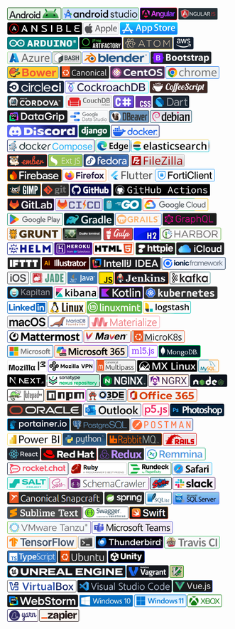 ![android](../../../img/a/android/rectangle-1-30.png "android")![androidstudio](../../../img/a/androidstudio/rectangle-1-30.png "androidstudio")![angular](../../../img/a/angular/rectangle-1-30.png "angular")![angularjs](../../../img/a/angularjs/rectangle-1-30.png "angularjs")![ansible](../../../img/a/ansible/rectangle-1-30.png "ansible")![apple](../../../img/a/apple/rectangle-1-30.png "apple")![appstore](../../../img/a/appstore/rectangle-1-30.png "appstore")![arduino](../../../img/a/arduino/rectangle-1-30.png "arduino")![artifactory](../../../img/a/artifactory/rectangle-1-30.png "artifactory")![atom](../../../img/a/atom/rectangle-1-30.png "atom")![aws](../../../img/a/aws/rectangle-1-30.png "aws")![azure](../../../img/a/azure/rectangle-1-30.png "azure")![bash](../../../img/b/bash/rectangle-1-30.png "bash")![blender](../../../img/b/blender/rectangle-1-30.png "blender")![bootstrap](../../../img/b/bootstrap/rectangle-1-30.png "bootstrap")![bower](../../../img/b/bower/rectangle-1-30.png "bower")![canonical](../../../img/c/canonical/rectangle-1-30.png "canonical")![centos](../../../img/c/centos/rectangle-1-30.png "centos")![chrome](../../../img/c/chrome/rectangle-1-30.png "chrome")![circleci](../../../img/c/circleci/rectangle-1-30.png "circleci")![cockroachdb](../../../img/c/cockroachdb/rectangle-1-30.png "cockroachdb")![coffeescript](../../../img/c/coffeescript/rectangle-1-30.png "coffeescript")![cordova](../../../img/c/cordova/rectangle-1-30.png "cordova")![couchdb](../../../img/c/couchdb/rectangle-1-30.png "couchdb")![csharp](../../../img/c/csharp/rectangle-1-30.png "csharp")![css3](../../../img/c/css3/rectangle-1-30.png "css3")![dart](../../../img/d/dart/rectangle-1-30.png "dart")![datagrip](../../../img/d/datagrip/rectangle-1-30.png "datagrip")![datastudio](../../../img/d/datastudio/rectangle-1-30.png "datastudio")![dbeaver](../../../img/d/dbeaver/rectangle-1-30.png "dbeaver")![debian](../../../img/d/debian/rectangle-1-30.png "debian")![discord](../../../img/d/discord/rectangle-1-30.png "discord")![django](../../../img/d/django/rectangle-1-30.png "django")![docker](../../../img/d/docker/rectangle-1-30.png "docker")![docker-compose](../../../img/d/docker-compose/rectangle-1-30.png "docker-compose")![edge](../../../img/e/edge/rectangle-1-30.png "edge")![elasticsearch](../../../img/e/elasticsearch/rectangle-1-30.png "elasticsearch")![emberjs](../../../img/e/emberjs/rectangle-1-30.png "emberjs")![extjs](../../../img/e/extjs/rectangle-1-30.png "extjs")![fedora](../../../img/f/fedora/rectangle-1-30.png "fedora")![filezilla](../../../img/f/filezilla/rectangle-1-30.png "filezilla")![firebase](../../../img/f/firebase/rectangle-1-30.png "firebase")![firefox](../../../img/f/firefox/rectangle-1-30.png "firefox")![flutter](../../../img/f/flutter/rectangle-1-30.png "flutter")![forticlient](../../../img/f/forticlient/rectangle-1-30.png "forticlient")![gimp](../../../img/g/gimp/rectangle-1-30.png "gimp")![git](../../../img/g/git/rectangle-1-30.png "git")![github](../../../img/g/github/rectangle-1-30.png "github")![githubactions](../../../img/g/githubactions/rectangle-1-30.png "githubactions")![gitlab](../../../img/g/gitlab/rectangle-1-30.png "gitlab")![gitlabcicd](../../../img/g/gitlabcicd/rectangle-1-30.png "gitlabcicd")![go](../../../img/g/go/rectangle-1-30.png "go")![googlecloud](../../../img/g/googlecloud/rectangle-1-30.png "googlecloud")![googleplay](../../../img/g/googleplay/rectangle-1-30.png "googleplay")![gradle](../../../img/g/gradle/rectangle-1-30.png "gradle")![grails](../../../img/g/grails/rectangle-1-30.png "grails")![graphql](../../../img/g/graphql/rectangle-1-30.png "graphql")![grunt](../../../img/g/grunt/rectangle-1-30.png "grunt")![guake](../../../img/g/guake/rectangle-1-30.png "guake")![gulpjs](../../../img/g/gulpjs/rectangle-1-30.png "gulpjs")![h2](../../../img/h/h2/rectangle-1-30.png "h2")![harbor](../../../img/h/harbor/rectangle-1-30.png "harbor")![helm](../../../img/h/helm/rectangle-1-30.png "helm")![heroku](../../../img/h/heroku/rectangle-1-30.png "heroku")![html5](../../../img/h/html5/rectangle-1-30.png "html5")![httpie](../../../img/h/httpie/rectangle-1-30.png "httpie")![icloud](../../../img/i/icloud/rectangle-1-30.png "icloud")![ifttt](../../../img/i/ifttt/rectangle-1-30.png "ifttt")![illustrator](../../../img/i/illustrator/rectangle-1-30.png "illustrator")![intellij](../../../img/i/intellij/rectangle-1-30.png "intellij")![ionic](../../../img/i/ionic/rectangle-1-30.png "ionic")![ios](../../../img/i/ios/rectangle-1-30.png "ios")![jadelang](../../../img/j/jadelang/rectangle-1-30.png "jadelang")![java](../../../img/j/java/rectangle-1-30.png "java")![javascript](../../../img/j/javascript/rectangle-1-30.png "javascript")![jenkins](../../../img/j/jenkins/rectangle-1-30.png "jenkins")![kafka](../../../img/k/kafka/rectangle-1-30.png "kafka")![kapitan](../../../img/k/kapitan/rectangle-1-30.png "kapitan")![kibana](../../../img/k/kibana/rectangle-1-30.png "kibana")![kotlin](../../../img/k/kotlin/rectangle-1-30.png "kotlin")![kubernetes](../../../img/k/kubernetes/rectangle-1-30.png "kubernetes")![linkedin](../../../img/l/linkedin/rectangle-1-30.png "linkedin")![linux](../../../img/l/linux/rectangle-1-30.png "linux")![linuxmint](../../../img/l/linuxmint/rectangle-1-30.png "linuxmint")![logstash](../../../img/l/logstash/rectangle-1-30.png "logstash")![macos](../../../img/m/macos/rectangle-1-30.png "macos")![mariadb](../../../img/m/mariadb/rectangle-1-30.png "mariadb")![materializecss](../../../img/m/materializecss/rectangle-1-30.png "materializecss")![mattermost](../../../img/m/mattermost/rectangle-1-30.png "mattermost")![maven](../../../img/m/maven/rectangle-1-30.png "maven")![microk8s](../../../img/m/microk8s/rectangle-1-30.png "microk8s")![microsoft](../../../img/m/microsoft/rectangle-1-30.png "microsoft")![microsoft365](../../../img/m/microsoft365/rectangle-1-30.png "microsoft365")![ml5js](../../../img/m/ml5js/rectangle-1-30.png "ml5js")![mongodb](../../../img/m/mongodb/rectangle-1-30.png "mongodb")![mozilla](../../../img/m/mozilla/rectangle-1-30.png "mozilla")![mozillavpn](../../../img/m/mozillavpn/rectangle-1-30.png "mozillavpn")![multipass](../../../img/m/multipass/rectangle-1-30.png "multipass")![mxlinux](../../../img/m/mxlinux/rectangle-1-30.png "mxlinux")![mysql](../../../img/m/mysql/rectangle-1-30.png "mysql")![nextjs](../../../img/n/nextjs/rectangle-1-30.png "nextjs")![nexus](../../../img/n/nexus/rectangle-1-30.png "nexus")![nginx](../../../img/n/nginx/rectangle-1-30.png "nginx")![ngrx](../../../img/n/ngrx/rectangle-1-30.png "ngrx")![nodejs](../../../img/n/nodejs/rectangle-1-30.png "nodejs")![notepad++](../../../img/n/notepad++/rectangle-1-30.png "notepad++")![npm](../../../img/n/npm/rectangle-1-30.png "npm")![o3de](../../../img/o/o3de/rectangle-1-30.png "o3de")![office365](../../../img/o/office365/rectangle-1-30.png "office365")![oracle](../../../img/o/oracle/rectangle-1-30.png "oracle")![outlook](../../../img/o/outlook/rectangle-1-30.png "outlook")![p5js](../../../img/p/p5js/rectangle-1-30.png "p5js")![photoshop](../../../img/p/photoshop/rectangle-1-30.png "photoshop")![portainer](../../../img/p/portainer/rectangle-1-30.png "portainer")![postgresql](../../../img/p/postgresql/rectangle-1-30.png "postgresql")![postman](../../../img/p/postman/rectangle-1-30.png "postman")![powerbi](../../../img/p/powerbi/rectangle-1-30.png "powerbi")![python](../../../img/p/python/rectangle-1-30.png "python")![rabbitmq](../../../img/r/rabbitmq/rectangle-1-30.png "rabbitmq")![rails](../../../img/r/rails/rectangle-1-30.png "rails")![reactjs](../../../img/r/reactjs/rectangle-1-30.png "reactjs")![redhat](../../../img/r/redhat/rectangle-1-30.png "redhat")![redux](../../../img/r/redux/rectangle-1-30.png "redux")![remmina](../../../img/r/remmina/rectangle-1-30.png "remmina")![rocketchat](../../../img/r/rocketchat/rectangle-1-30.png "rocketchat")![ruby](../../../img/r/ruby/rectangle-1-30.png "ruby")![rundeck](../../../img/r/rundeck/rectangle-1-30.png "rundeck")![safari](../../../img/s/safari/rectangle-1-30.png "safari")![saltstack](../../../img/s/saltstack/rectangle-1-30.png "saltstack")![sass](../../../img/s/sass/rectangle-1-30.png "sass")![schemacrawler](../../../img/s/schemacrawler/rectangle-1-30.png "schemacrawler")![sdkman](../../../img/s/sdkman/rectangle-1-30.png "sdkman")![slack](../../../img/s/slack/rectangle-1-30.png "slack")![snapcraft](../../../img/s/snapcraft/rectangle-1-30.png "snapcraft")![spring](../../../img/s/spring/rectangle-1-30.png "spring")![sqlite](../../../img/s/sqlite/rectangle-1-30.png "sqlite")![sqlserver](../../../img/s/sqlserver/rectangle-1-30.png "sqlserver")![sublimetext](../../../img/s/sublimetext/rectangle-1-30.png "sublimetext")![swagger](../../../img/s/swagger/rectangle-1-30.png "swagger")![swift](../../../img/s/swift/rectangle-1-30.png "swift")![tanzu](../../../img/t/tanzu/rectangle-1-30.png "tanzu")![teams](../../../img/t/teams/rectangle-1-30.png "teams")![tensorflow](../../../img/t/tensorflow/rectangle-1-30.png "tensorflow")![terminal](../../../img/t/terminal/rectangle-1-30.png "terminal")![thunderbird](../../../img/t/thunderbird/rectangle-1-30.png "thunderbird")![travisci](../../../img/t/travisci/rectangle-1-30.png "travisci")![typescript](../../../img/t/typescript/rectangle-1-30.png "typescript")![ubuntu](../../../img/u/ubuntu/rectangle-1-30.png "ubuntu")![unity](../../../img/u/unity/rectangle-1-30.png "unity")![unrealengine](../../../img/u/unrealengine/rectangle-1-30.png "unrealengine")![vagrant](../../../img/v/vagrant/rectangle-1-30.png "vagrant")![vim](../../../img/v/vim/rectangle-1-30.png "vim")![virtualbox](../../../img/v/virtualbox/rectangle-1-30.png "virtualbox")![vscode](../../../img/v/vscode/rectangle-1-30.png "vscode")![vuejs](../../../img/v/vuejs/rectangle-1-30.png "vuejs")![webstorm](../../../img/w/webstorm/rectangle-1-30.png "webstorm")![windows10](../../../img/w/windows10/rectangle-1-30.png "windows10")![windows11](../../../img/w/windows11/rectangle-1-30.png "windows11")![xbox](../../../img/x/xbox/rectangle-1-30.png "xbox")![yarn](../../../img/y/yarn/rectangle-1-30.png "yarn")![zapier](../../../img/z/zapier/rectangle-1-30.png "zapier")